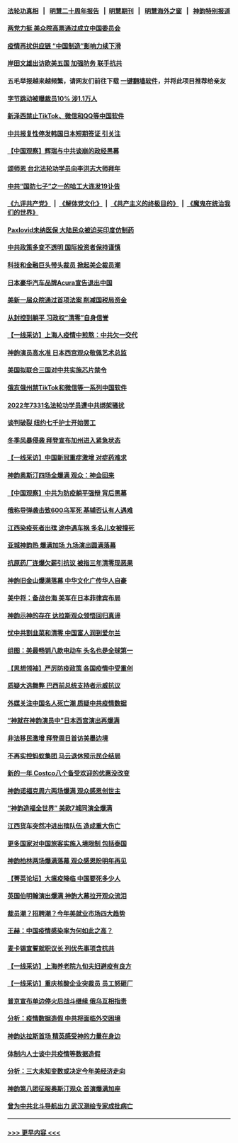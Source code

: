 #### [法轮功真相](https://github.com/gfw-breaker/truth/blob/master/README.md?t=0) &nbsp;&nbsp;|&nbsp;&nbsp; [明慧二十周年报告](https://github.com/gfw-breaker/mh-reports/blob/master/README.md?t=0) &nbsp;&nbsp;|&nbsp;&nbsp;[明慧期刊](https://github.com/gfw-breaker/mh-qikan) &nbsp;&nbsp;|&nbsp;&nbsp; [明慧海外之窗](https://github.com/gfw-breaker/mh-news/blob/master/README.md?t=0) &nbsp;&nbsp;|&nbsp;&nbsp; [神韵特别报道](https://github.com/gfw-breaker/mh-news/blob/master/shenyun.md?t=0)
#### [两党力挺 美众院高票通过成立中国委员会](../pages/nf4514/n13904030.md?t=01111244) 
#### [疫情再扰供应链 “中国制造”影响力续下滑](../pages/nf4514/n13903981.md?t=01111244) 
#### [岸田文雄出访欧美五国 加强防务 联手抗共](../pages/nf4514/n13903975.md?t=01111244) 
#### 五毛举报越来越频繁，请网友们前往下载 [一键翻墙软件](https://github.com/gfw-breaker/ssr-accounts)，并将此项目推荐给亲友
#### [字节跳动被曝裁员10% 涉1.1万人](../pages/nf4514/n13904025.md?t=01111244) 
#### [新泽西禁止TikTok、微信和QQ等中国软件](../pages/nf4514/n13903982.md?t=01111244) 
#### [中共报复性停发韩国日本短期签证 引关注](../pages/nf4514/n13903931.md?t=01111244) 
#### [【中国观察】辉瑞与中共谈崩的政经黑幕](../pages/nf4514/n13903624.md?t=01111244) 
#### [颂师恩 台北法轮功学员向李洪志大师拜年](../pages/nf4514/n13902399.md?t=01111244) 
#### [中共“国防七子”之一的哈工大连发19讣告](../pages/nf4514/n13903696.md?t=01111244) 
#### [《九评共产党》](https://github.com/begood0513/9ping.md/blob/master/README.md) &nbsp;|&nbsp; [《解体党文化》](../../../../jtdwh.md/blob/master/README.md)  &nbsp;|&nbsp; [《共产主义的终极目的》](../../../../gczydzjmd.md/blob/master/README.md) &nbsp;|&nbsp; [《魔鬼在统治我们的世界》](../../../../mgztzwmdsj.md/blob/master/README.md) 
#### [Paxlovid未纳医保 大陆民众被迫买印度仿制药](../pages/nf4514/n13903629.md?t=01111244) 
#### [中共政策多变不透明 国际投资者保持谨慎](../pages/nf4514/n13903347.md?t=01111244) 
#### [科技和金融巨头带头裁员 掀起美企裁员潮](../pages/nf4514/n13903455.md?t=01111244) 
#### [日本豪华汽车品牌Acura宣告退出中国](../pages/nf4514/n13903327.md?t=01111244) 
#### [美新一届众院通过首项法案 削减国税局资金](../pages/nf4514/n13903346.md?t=01111244) 
#### [从封控到躺平 习政权“清零”自身信誉](../pages/nf4514/n13902678.md?t=01111244) 
#### [【一线采访】上海人疫情中煎熬：中共欠一交代](../pages/nf4514/n13903042.md?t=01111244) 
#### [神韵演员高水准 日本西宫观众敬佩艺术总监](../pages/nf4514/n13903294.md?t=01111244) 
#### [美国拟联合三国对中共实施芯片禁令](../pages/nf4514/n13903308.md?t=01111244) 
#### [俄亥俄州禁TikTok和微信等一系列中国软件](../pages/nf4514/n13903265.md?t=01111244) 
#### [2022年7331名法轮功学员遭中共绑架骚扰](../pages/nf4514/n13901725.md?t=01111244) 
#### [谈判破裂 纽约七千护士开始罢工](../pages/nf4514/n13903244.md?t=01111244) 
#### [冬季风暴侵袭 拜登宣布加州进入紧急状态](../pages/nf4514/n13903245.md?t=01111244) 
#### [【一线采访】中国新冠重症激增 对症药难求](../pages/nf4514/n13903039.md?t=01111244) 
#### [神韵奥斯汀四场全爆满  观众：神会回来](../pages/nf4514/n13903101.md?t=01111244) 
#### [【中国观察】中共为防疫躺平强辩 背后黑幕](../pages/nf4514/n13903089.md?t=01111244) 
#### [俄称导弹袭击致600乌军死 基辅否认有人遇难](../pages/nf4514/n13903123.md?t=01111244) 
#### [江西染疫死者出殡 途中遇车祸 多名儿女被撞死](../pages/nf4514/n13902912.md?t=01111244) 
#### [亚城神韵热 爆满加场 九场演出圆满落幕](../pages/nf4514/n13902971.md?t=01111244) 
#### [抗原药厂连爆欠薪引抗议 被指三年清零现恶果](../pages/nf4514/n13902919.md?t=01111244) 
#### [神韵旧金山爆满落幕 中华文化广传华人自豪](../pages/nf4514/n13902927.md?t=01111244) 
#### [美中将：备战台海 美军在日本菲律宾布局](../pages/nf4514/n13902697.md?t=01111244) 
#### [神韵示神的存在 达拉斯观众领悟回归真谛](../pages/nf4514/n13902789.md?t=01111244) 
#### [忧中共割韭菜和清零 中国富人润到爱尔兰](../pages/nf4514/n13902636.md?t=01111244) 
#### [组图：美最畅销八款电动车 头名也是全球第一](../pages/nf4514/n13901218.md?t=01111244) 
#### [【思想领袖】严厉防疫政策 各国疫情中受重创](../pages/nf4514/n13874794.md?t=01111244) 
#### [质疑大选舞弊 巴西前总统支持者示威抗议](../pages/nf4514/n13902529.md?t=01111244) 
#### [外媒关注中国名人死亡潮 质疑中共疫情数据](../pages/nf4514/n13901749.md?t=01111244) 
#### [“神就在神韵演员中”日本西宫演出再爆满](../pages/nf4514/n13902491.md?t=01111244) 
#### [非法移民激增 拜登周日首访美墨边境](../pages/nf4514/n13902437.md?t=01111244) 
#### [不再实控蚂蚁集团 马云退休预示民企结局](../pages/nf4514/n13902383.md?t=01111244) 
#### [新的一年 Costco八个备受欢迎的优惠没改变](../pages/nf4514/n13898059.md?t=01111244) 
#### [神韵诺福克周六两场爆满 观众感恩创世主](../pages/nf4514/n13902219.md?t=01111244) 
#### [“神韵造福全世界” 美欧7城同演全爆满](../pages/nf4514/n13902211.md?t=01111244) 
#### [江西货车突然冲进出殡队伍 造成重大伤亡](../pages/nf4514/n13901880.md?t=01111244) 
#### [更多国家对中国旅客实施入境限制 包括泰国](../pages/nf4514/n13901757.md?t=01111244) 
#### [神韵柏林两场爆满落幕 观众感恩盼明年再见](../pages/nf4514/n13901930.md?t=01111244) 
#### [【菁英论坛】大瘟疫降临 中国要死多少人](../pages/nf4514/n13901823.md?t=01111244) 
#### [英国伯明翰演出爆满 神韵大幕拉开观众流泪](../pages/nf4514/n13901904.md?t=01111244) 
#### [裁员潮？招聘潮？今年美就业市场四大趋势](../pages/nf4514/n13901713.md?t=01111244) 
#### [王赫：中国疫情感染率为何如此之高？](../pages/nf4514/n13901139.md?t=01111244) 
#### [麦卡锡宣誓就职议长 列优先事项含抗共](../pages/nf4514/n13901685.md?t=01111244) 
#### [【一线采访】上海养老院九旬夫妇避疫有良方](../pages/nf4514/n13901282.md?t=01111244) 
#### [【一线采访】重庆核酸企业突裁员 员工怒砸厂](../pages/nf4514/n13901673.md?t=01111244) 
#### [普京宣布单边停火后战斗继续 俄乌互相指责](../pages/nf4514/n13901618.md?t=01111244) 
#### [分析：疫情数据造假 中共将面临外交困境](../pages/nf4514/n13899535.md?t=01111244) 
#### [神韵达拉斯首场 精英感受神的力量在身边](../pages/nf4514/n13901502.md?t=01111244) 
#### [体制内人士谈中共疫情等数据造假](../pages/nf4514/n13901104.md?t=01111244) 
#### [分析：三大未知变数或决定今年美经济走向](../pages/nf4514/n13901194.md?t=01111244) 
#### [神韵第八团征服奥斯汀观众 首演爆满加座](../pages/nf4514/n13901478.md?t=01111244) 
#### [曾为中共北斗导航出力 武汉测绘专家成批病亡](../pages/nf4514/n13901300.md?t=01111244) 

----
#### [ >>> 更早内容 <<< ](../indexes/nf4514-earlier.md)
